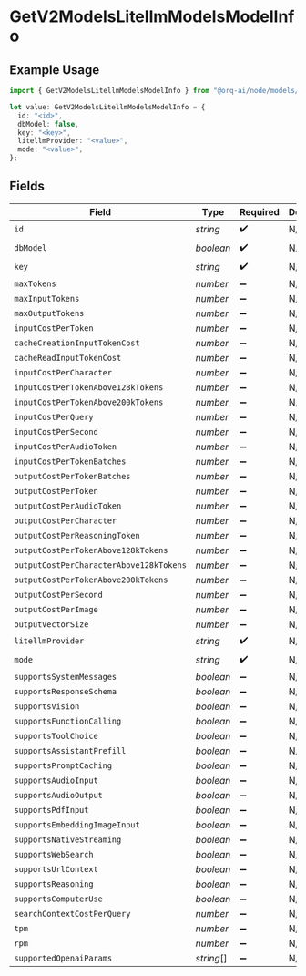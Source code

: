 # GetV2ModelsLitellmModelsModelInfo

## Example Usage

```typescript
import { GetV2ModelsLitellmModelsModelInfo } from "@orq-ai/node/models/operations";

let value: GetV2ModelsLitellmModelsModelInfo = {
  id: "<id>",
  dbModel: false,
  key: "<key>",
  litellmProvider: "<value>",
  mode: "<value>",
};
```

## Fields

| Field                                   | Type                                    | Required                                | Description                             |
| --------------------------------------- | --------------------------------------- | --------------------------------------- | --------------------------------------- |
| `id`                                    | *string*                                | :heavy_check_mark:                      | N/A                                     |
| `dbModel`                               | *boolean*                               | :heavy_check_mark:                      | N/A                                     |
| `key`                                   | *string*                                | :heavy_check_mark:                      | N/A                                     |
| `maxTokens`                             | *number*                                | :heavy_minus_sign:                      | N/A                                     |
| `maxInputTokens`                        | *number*                                | :heavy_minus_sign:                      | N/A                                     |
| `maxOutputTokens`                       | *number*                                | :heavy_minus_sign:                      | N/A                                     |
| `inputCostPerToken`                     | *number*                                | :heavy_minus_sign:                      | N/A                                     |
| `cacheCreationInputTokenCost`           | *number*                                | :heavy_minus_sign:                      | N/A                                     |
| `cacheReadInputTokenCost`               | *number*                                | :heavy_minus_sign:                      | N/A                                     |
| `inputCostPerCharacter`                 | *number*                                | :heavy_minus_sign:                      | N/A                                     |
| `inputCostPerTokenAbove128kTokens`      | *number*                                | :heavy_minus_sign:                      | N/A                                     |
| `inputCostPerTokenAbove200kTokens`      | *number*                                | :heavy_minus_sign:                      | N/A                                     |
| `inputCostPerQuery`                     | *number*                                | :heavy_minus_sign:                      | N/A                                     |
| `inputCostPerSecond`                    | *number*                                | :heavy_minus_sign:                      | N/A                                     |
| `inputCostPerAudioToken`                | *number*                                | :heavy_minus_sign:                      | N/A                                     |
| `inputCostPerTokenBatches`              | *number*                                | :heavy_minus_sign:                      | N/A                                     |
| `outputCostPerTokenBatches`             | *number*                                | :heavy_minus_sign:                      | N/A                                     |
| `outputCostPerToken`                    | *number*                                | :heavy_minus_sign:                      | N/A                                     |
| `outputCostPerAudioToken`               | *number*                                | :heavy_minus_sign:                      | N/A                                     |
| `outputCostPerCharacter`                | *number*                                | :heavy_minus_sign:                      | N/A                                     |
| `outputCostPerReasoningToken`           | *number*                                | :heavy_minus_sign:                      | N/A                                     |
| `outputCostPerTokenAbove128kTokens`     | *number*                                | :heavy_minus_sign:                      | N/A                                     |
| `outputCostPerCharacterAbove128kTokens` | *number*                                | :heavy_minus_sign:                      | N/A                                     |
| `outputCostPerTokenAbove200kTokens`     | *number*                                | :heavy_minus_sign:                      | N/A                                     |
| `outputCostPerSecond`                   | *number*                                | :heavy_minus_sign:                      | N/A                                     |
| `outputCostPerImage`                    | *number*                                | :heavy_minus_sign:                      | N/A                                     |
| `outputVectorSize`                      | *number*                                | :heavy_minus_sign:                      | N/A                                     |
| `litellmProvider`                       | *string*                                | :heavy_check_mark:                      | N/A                                     |
| `mode`                                  | *string*                                | :heavy_check_mark:                      | N/A                                     |
| `supportsSystemMessages`                | *boolean*                               | :heavy_minus_sign:                      | N/A                                     |
| `supportsResponseSchema`                | *boolean*                               | :heavy_minus_sign:                      | N/A                                     |
| `supportsVision`                        | *boolean*                               | :heavy_minus_sign:                      | N/A                                     |
| `supportsFunctionCalling`               | *boolean*                               | :heavy_minus_sign:                      | N/A                                     |
| `supportsToolChoice`                    | *boolean*                               | :heavy_minus_sign:                      | N/A                                     |
| `supportsAssistantPrefill`              | *boolean*                               | :heavy_minus_sign:                      | N/A                                     |
| `supportsPromptCaching`                 | *boolean*                               | :heavy_minus_sign:                      | N/A                                     |
| `supportsAudioInput`                    | *boolean*                               | :heavy_minus_sign:                      | N/A                                     |
| `supportsAudioOutput`                   | *boolean*                               | :heavy_minus_sign:                      | N/A                                     |
| `supportsPdfInput`                      | *boolean*                               | :heavy_minus_sign:                      | N/A                                     |
| `supportsEmbeddingImageInput`           | *boolean*                               | :heavy_minus_sign:                      | N/A                                     |
| `supportsNativeStreaming`               | *boolean*                               | :heavy_minus_sign:                      | N/A                                     |
| `supportsWebSearch`                     | *boolean*                               | :heavy_minus_sign:                      | N/A                                     |
| `supportsUrlContext`                    | *boolean*                               | :heavy_minus_sign:                      | N/A                                     |
| `supportsReasoning`                     | *boolean*                               | :heavy_minus_sign:                      | N/A                                     |
| `supportsComputerUse`                   | *boolean*                               | :heavy_minus_sign:                      | N/A                                     |
| `searchContextCostPerQuery`             | *number*                                | :heavy_minus_sign:                      | N/A                                     |
| `tpm`                                   | *number*                                | :heavy_minus_sign:                      | N/A                                     |
| `rpm`                                   | *number*                                | :heavy_minus_sign:                      | N/A                                     |
| `supportedOpenaiParams`                 | *string*[]                              | :heavy_minus_sign:                      | N/A                                     |